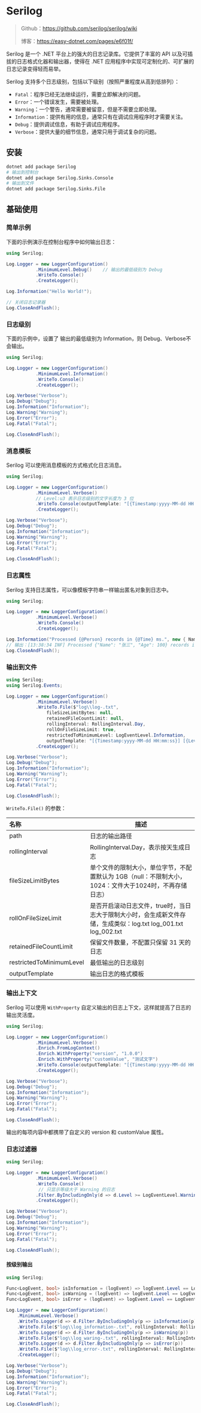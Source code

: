 # Serilog

>Github：https://github.com/serilog/serilog/wiki
>
>博客：https://easy-dotnet.com/pages/e6f01f/



Serilog 是一个 .NET 平台上的强大的日志记录库。它提供了丰富的 API 以及可插拔的日志格式化器和输出器，使得在 .NET 应用程序中实现可定制化的、可扩展的日志记录变得轻而易举。

Serilog 支持多个日志级别，包括以下级别（按照严重程度从高到低排列）：

- `Fatal`：程序已经无法继续运行，需要立即解决的问题。
- `Error`：一个错误发生，需要被处理。
- `Warning`：一个警告，通常需要被留意，但是不需要立即处理。
- `Information`：提供有用的信息，通常只有在调试应用程序时才需要关注。
- `Debug`：提供调试信息，有助于调试应用程序。
- `Verbose`：提供大量的细节信息，通常只用于调试复杂的问题。



## 安装

```bash
dotnet add package Serilog
# 输出到控制台
dotnet add package Serilog.Sinks.Console
# 输出到文件
dotnet add package Serilog.Sinks.File
```



## 基础使用

### 简单示例

下面的示例演示在控制台程序中如何输出日志：

```C#
using Serilog;

Log.Logger = new LoggerConfiguration()
           .MinimumLevel.Debug()	// 输出的最低级别为 Debug
           .WriteTo.Console()
           .CreateLogger();

Log.Information("Hello World!");

// 关闭日志记录器
Log.CloseAndFlush();
```



### 日志级别

下面的示例中，设置了 输出的最低级别为 Information，则 Debug、Verbose不会输出。

```C# {4}
using Serilog;

Log.Logger = new LoggerConfiguration()
           .MinimumLevel.Information()
           .WriteTo.Console()
           .CreateLogger();

Log.Verbose("Verbose");
Log.Debug("Debug");
Log.Information("Information");
Log.Warning("Warning");
Log.Error("Error");
Log.Fatal("Fatal");

Log.CloseAndFlush();
```



### 消息模板

Serilog 可以使用消息模板的方式格式化日志消息。

```C# {6}
using Serilog;

Log.Logger = new LoggerConfiguration()
           .MinimumLevel.Verbose()
           // Level:u3 表示日志级别的文字长度为 3 位
           .WriteTo.Console(outputTemplate: "[{Timestamp:yyyy-MM-dd HH:mm:ss}] [{Level:u3}] {Message:lj}{NewLine}{Exception}")
           .CreateLogger();

Log.Verbose("Verbose");
Log.Debug("Debug");
Log.Information("Information");
Log.Warning("Warning");
Log.Error("Error");
Log.Fatal("Fatal");

Log.CloseAndFlush();
```



### 日志属性

Serilog 支持日志属性，可以像模板字符串一样输出匿名对象到日志中。

```C#
using Serilog;

Log.Logger = new LoggerConfiguration()
           .MinimumLevel.Verbose()
           .WriteTo.Console()
           .CreateLogger();

Log.Information("Processed {@Person} records in {@Time} ms.", new { Name = "张三", Age = 100 }, 10); 
// 输出：[13:38:34 INF] Processed {"Name": "张三", "Age": 100} records in 10 ms.
Log.CloseAndFlush();
```



### 输出到文件

```C#
using Serilog;
using Serilog.Events;

Log.Logger = new LoggerConfiguration()
           .MinimumLevel.Verbose()
           .WriteTo.File($"log\\log-.txt",
               fileSizeLimitBytes: null,
               retainedFileCountLimit: null,
               rollingInterval: RollingInterval.Day,
               rollOnFileSizeLimit: true,
               restrictedToMinimumLevel: LogEventLevel.Information,
               outputTemplate: "[{Timestamp:yyyy-MM-dd HH:mm:ss}] [{Level:u3}] {Message:lj}{NewLine}{Exception}")
           .CreateLogger();

Log.Verbose("Verbose");
Log.Debug("Debug");
Log.Information("Information");
Log.Warning("Warning");
Log.Error("Error");
Log.Fatal("Fatal");

Log.CloseAndFlush();
```

`WriteTo.File()` 的参数：

| 名称                     | 描述                                                         |
| :----------------------- | ------------------------------------------------------------ |
| path                     | 日志的输出路径                                               |
| rollingInterval          | RollingInterval.Day，表示按天生成日志                        |
| fileSizeLimitBytes       | 单个文件的限制大小，单位字节，不配置默认为 1GB（null：不限制大小，1024：文件大于1024时，不再存储日志） |
| rollOnFileSizeLimit      | 是否开启滚动日志文件，true时，当日志大于限制大小时，会生成新文件存储，生成类似：log.txt log_001.txt log_002.txt |
| retainedFileCountLimit   | 保留文件数量，不配置只保留 31 天的日志                       |
| restrictedToMinimumLevel | 最低输出的日志级别                                           |
| outputTemplate           | 输出日志的格式模板                                           |



### 输出上下文

Serilog 可以使用 `WithProperty` 自定义输出的日志上下文，这样就提高了日志的输出灵活度。

```C#
using Serilog;

Log.Logger = new LoggerConfiguration()
           .MinimumLevel.Verbose()
           .Enrich.FromLogContext()
           .Enrich.WithProperty("version", "1.0.0")
           .Enrich.WithProperty("customValue", "测试文字")
           .WriteTo.Console(outputTemplate: "[{Timestamp:yyyy-MM-dd HH:mm:ss}] [{Level:u3}] {Message:lj} {version} {customValue}{NewLine}{Exception}")
           .CreateLogger();

Log.Verbose("Verbose");
Log.Debug("Debug");
Log.Information("Information");
Log.Warning("Warning");
Log.Error("Error");
Log.Fatal("Fatal");

Log.CloseAndFlush();
```

输出的每项内容中都携带了自定义的 version 和 customValue 属性。



### 日志过滤器

```C# {6}
using Serilog;

Log.Logger = new LoggerConfiguration()
           .MinimumLevel.Verbose()
           .WriteTo.Console()
    		// 只显示等级大于 Warning 的日志
           .Filter.ByIncludingOnly(d => d.Level >= LogEventLevel.Warning)
           .CreateLogger();

Log.Verbose("Verbose");
Log.Debug("Debug");
Log.Information("Information");
Log.Warning("Warning");
Log.Error("Error");
Log.Fatal("Fatal");

Log.CloseAndFlush();
```



#### 按级别输出

```C#
using Serilog;

Func<LogEvent, bool> isInformation = (logEvent) => logEvent.Level == LogEventLevel.Information;
Func<LogEvent, bool> isWarning = (logEvent) => logEvent.Level == LogEventLevel.Warning;
Func<LogEvent, bool> isError = (logEvent) => logEvent.Level == LogEventLevel.Error;

Log.Logger = new LoggerConfiguration()
    .MinimumLevel.Verbose()
    .WriteTo.Logger(d => d.Filter.ByIncludingOnly(p => isInformation(p))
    .WriteTo.File($"log\\log_information-.txt", rollingInterval: RollingInterval.Day))
    .WriteTo.Logger(d => d.Filter.ByIncludingOnly(p => isWarning(p))
    .WriteTo.File($"log\\log_waring-.txt", rollingInterval: RollingInterval.Day))
    .WriteTo.Logger(d => d.Filter.ByIncludingOnly(p => isError(p))
    .WriteTo.File($"log\\log_error-.txt", rollingInterval: RollingInterval.Day))
    .CreateLogger();

Log.Verbose("Verbose");
Log.Debug("Debug");
Log.Information("Information");
Log.Warning("Warning");
Log.Error("Error");
Log.Fatal("Fatal");

Log.CloseAndFlush();
```